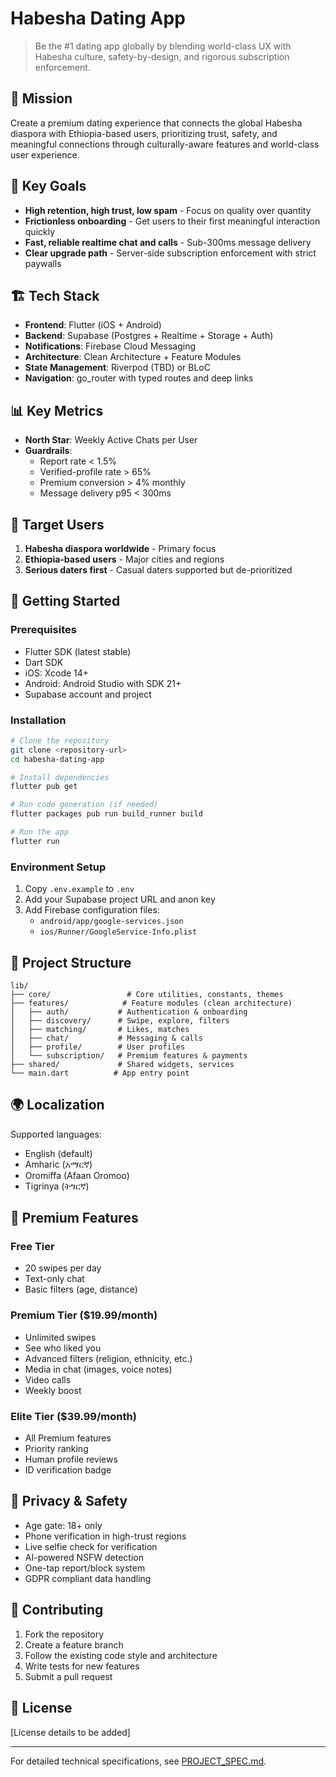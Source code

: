 # Habesha Dating App

> Be the #1 dating app globally by blending world-class UX with Habesha culture, safety-by-design, and rigorous subscription enforcement.

## 🎯 Mission

Create a premium dating experience that connects the global Habesha diaspora with Ethiopia-based users, prioritizing trust, safety, and meaningful connections through culturally-aware features and world-class user experience.

## 🌟 Key Goals

- **High retention, high trust, low spam** - Focus on quality over quantity
- **Frictionless onboarding** - Get users to their first meaningful interaction quickly
- **Fast, reliable realtime chat and calls** - Sub-300ms message delivery
- **Clear upgrade path** - Server-side subscription enforcement with strict paywalls

## 🏗️ Tech Stack

- **Frontend**: Flutter (iOS + Android)
- **Backend**: Supabase (Postgres + Realtime + Storage + Auth)
- **Notifications**: Firebase Cloud Messaging
- **Architecture**: Clean Architecture + Feature Modules
- **State Management**: Riverpod (TBD) or BLoC
- **Navigation**: go_router with typed routes and deep links

## 📊 Key Metrics

- **North Star**: Weekly Active Chats per User
- **Guardrails**: 
  - Report rate < 1.5%
  - Verified-profile rate > 65%
  - Premium conversion > 4% monthly
  - Message delivery p95 < 300ms

## 🎯 Target Users

1. **Habesha diaspora worldwide** - Primary focus
2. **Ethiopia-based users** - Major cities and regions
3. **Serious daters first** - Casual daters supported but de-prioritized

## 🚀 Getting Started

### Prerequisites

- Flutter SDK (latest stable)
- Dart SDK
- iOS: Xcode 14+
- Android: Android Studio with SDK 21+
- Supabase account and project

### Installation

```bash
# Clone the repository
git clone <repository-url>
cd habesha-dating-app

# Install dependencies
flutter pub get

# Run code generation (if needed)
flutter packages pub run build_runner build

# Run the app
flutter run
```

### Environment Setup

1. Copy `.env.example` to `.env`
2. Add your Supabase project URL and anon key
3. Add Firebase configuration files:
   - `android/app/google-services.json`
   - `ios/Runner/GoogleService-Info.plist`

## 📁 Project Structure

```
lib/
├── core/                 # Core utilities, constants, themes
├── features/            # Feature modules (clean architecture)
│   ├── auth/           # Authentication & onboarding
│   ├── discovery/      # Swipe, explore, filters
│   ├── matching/       # Likes, matches
│   ├── chat/           # Messaging & calls
│   ├── profile/        # User profiles
│   └── subscription/   # Premium features & payments
├── shared/             # Shared widgets, services
└── main.dart          # App entry point
```

## 🌍 Localization

Supported languages:
- English (default)
- Amharic (አማርኛ)
- Oromiffa (Afaan Oromoo)
- Tigrinya (ትግርኛ)

## 💎 Premium Features

### Free Tier
- 20 swipes per day
- Text-only chat
- Basic filters (age, distance)

### Premium Tier ($19.99/month)
- Unlimited swipes
- See who liked you
- Advanced filters (religion, ethnicity, etc.)
- Media in chat (images, voice notes)
- Video calls
- Weekly boost

### Elite Tier ($39.99/month)
- All Premium features
- Priority ranking
- Human profile reviews
- ID verification badge

## 🔐 Privacy & Safety

- Age gate: 18+ only
- Phone verification in high-trust regions
- Live selfie check for verification
- AI-powered NSFW detection
- One-tap report/block system
- GDPR compliant data handling

## 🤝 Contributing

1. Fork the repository
2. Create a feature branch
3. Follow the existing code style and architecture
4. Write tests for new features
5. Submit a pull request

## 📄 License

[License details to be added]

---

For detailed technical specifications, see [PROJECT_SPEC.md](PROJECT_SPEC.md).
